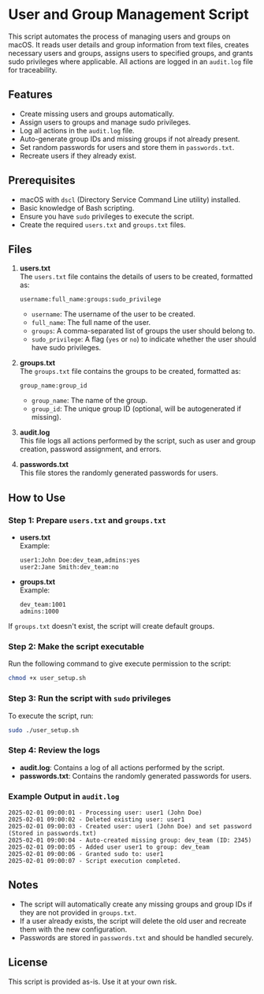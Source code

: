 

# User and Group Management Script

This script automates the process of managing users and groups on macOS. It reads user details and group information from text files, creates necessary users and groups, assigns users to specified groups, and grants sudo privileges where applicable. All actions are logged in an `audit.log` file for traceability.

## Features
- Create missing users and groups automatically.
- Assign users to groups and manage sudo privileges.
- Log all actions in the `audit.log` file.
- Auto-generate group IDs and missing groups if not already present.
- Set random passwords for users and store them in `passwords.txt`.
- Recreate users if they already exist.

## Prerequisites
- macOS with `dscl` (Directory Service Command Line utility) installed.
- Basic knowledge of Bash scripting.
- Ensure you have `sudo` privileges to execute the script.
- Create the required `users.txt` and `groups.txt` files.

## Files
1. **users.txt**  
   The `users.txt` file contains the details of users to be created, formatted as:
   ```
   username:full_name:groups:sudo_privilege
   ```
   - `username`: The username of the user to be created.
   - `full_name`: The full name of the user.
   - `groups`: A comma-separated list of groups the user should belong to.
   - `sudo_privilege`: A flag (`yes` or `no`) to indicate whether the user should have sudo privileges.

2. **groups.txt**  
   The `groups.txt` file contains the groups to be created, formatted as:
   ```
   group_name:group_id
   ```
   - `group_name`: The name of the group.
   - `group_id`: The unique group ID (optional, will be autogenerated if missing).

3. **audit.log**  
   This file logs all actions performed by the script, such as user and group creation, password assignment, and errors.

4. **passwords.txt**  
   This file stores the randomly generated passwords for users.

## How to Use

### Step 1: Prepare `users.txt` and `groups.txt`

- **users.txt**  
  Example:
  ```
  user1:John Doe:dev_team,admins:yes
  user2:Jane Smith:dev_team:no
  ```

- **groups.txt**  
  Example:
  ```
  dev_team:1001
  admins:1000
  ```

If `groups.txt` doesn't exist, the script will create default groups.

### Step 2: Make the script executable
Run the following command to give execute permission to the script:
```bash
chmod +x user_setup.sh
```

### Step 3: Run the script with `sudo` privileges
To execute the script, run:
```bash
sudo ./user_setup.sh
```

### Step 4: Review the logs
- **audit.log**: Contains a log of all actions performed by the script.
- **passwords.txt**: Contains the randomly generated passwords for users.

### Example Output in `audit.log`
```
2025-02-01 09:00:01 - Processing user: user1 (John Doe)
2025-02-01 09:00:02 - Deleted existing user: user1
2025-02-01 09:00:03 - Created user: user1 (John Doe) and set password (Stored in passwords.txt)
2025-02-01 09:00:04 - Auto-created missing group: dev_team (ID: 2345)
2025-02-01 09:00:05 - Added user user1 to group: dev_team
2025-02-01 09:00:06 - Granted sudo to: user1
2025-02-01 09:00:07 - Script execution completed.
```

## Notes
- The script will automatically create any missing groups and group IDs if they are not provided in `groups.txt`.
- If a user already exists, the script will delete the old user and recreate them with the new configuration.
- Passwords are stored in `passwords.txt` and should be handled securely.

## License
This script is provided as-is. Use it at your own risk.
